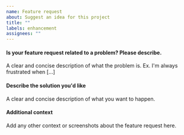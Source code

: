 ```yaml
---
name: Feature request
about: Suggest an idea for this project
title: ""
labels: enhancement
assignees: ""
---
```


#### Is your feature request related to a problem? Please describe.

A clear and concise description of what the problem is. Ex. I'm always frustrated when [...]

#### Describe the solution you'd like

A clear and concise description of what you want to happen.

#### Additional context

Add any other context or screenshots about the feature request here.

